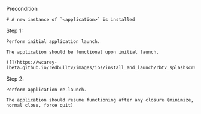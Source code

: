 Precondition
```
# A new instance of `<application>` is installed
```

Step 1:
```
Perform initial application launch.
```
```
The application should be functional upon initial launch.

![](https://wcarey-ibeta.github.io/redbulltv/images/ios/install_and_launch/rbtv_splashscreen.png)
```

Step 2:
```
Perform application re-launch.
```
```
The application should resume functioning after any closure (minimize, normal close, force quit)
```